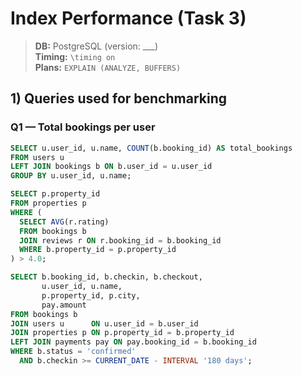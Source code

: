 # Index Performance (Task 3)

> **DB:** PostgreSQL (version: ___)  
> **Timing:** `\timing on`  
> **Plans:** `EXPLAIN (ANALYZE, BUFFERS)`

## 1) Queries used for benchmarking

### Q1 — Total bookings per user
```sql
SELECT u.user_id, u.name, COUNT(b.booking_id) AS total_bookings
FROM users u
LEFT JOIN bookings b ON b.user_id = u.user_id
GROUP BY u.user_id, u.name;

SELECT p.property_id
FROM properties p
WHERE (
  SELECT AVG(r.rating)
  FROM bookings b
  JOIN reviews r ON r.booking_id = b.booking_id
  WHERE b.property_id = p.property_id
) > 4.0;

SELECT b.booking_id, b.checkin, b.checkout,
       u.user_id, u.name,
       p.property_id, p.city,
       pay.amount
FROM bookings b
JOIN users u      ON u.user_id = b.user_id
JOIN properties p ON p.property_id = b.property_id
LEFT JOIN payments pay ON pay.booking_id = b.booking_id
WHERE b.status = 'confirmed'
  AND b.checkin >= CURRENT_DATE - INTERVAL '180 days';
